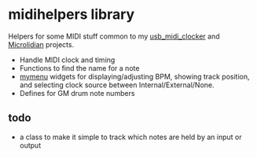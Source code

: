 # midihelpers library

Helpers for some MIDI stuff common to my [usb_midi_clocker](https://github.com/doctea/usb_midi_clock) and [Microlidian](https://github.com/doctea/Microlidian) projects.

- Handle MIDI clock and timing
- Functions to find the name for a note
- [mymenu](https://github.com/doctea/mymenu) widgets for displaying/adjusting BPM, showing track position, and selecting clock source between Internal/External/None.
- Defines for GM drum note numbers

## todo

- a class to make it simple to track which notes are held by an input or output
